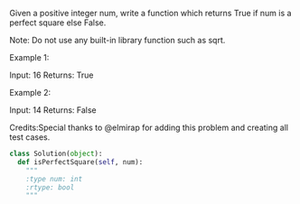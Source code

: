 Given a positive integer num, write a function which returns True if num is a perfect square else False.


Note: Do not use any built-in library function such as sqrt.


Example 1:

Input: 16
Returns: True



Example 2:

Input: 14
Returns: False



Credits:Special thanks to @elmirap for adding this problem and creating all test cases.


```python
class Solution(object):
  def isPerfectSquare(self, num):
    """
    :type num: int
    :rtype: bool
    """
```
